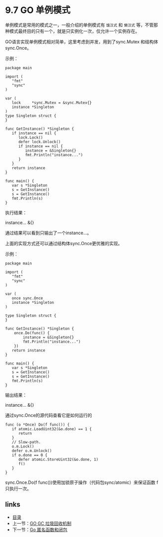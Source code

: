 

# 9.7 GO 单例模式

单例模式是常用的模式之一，一般介绍的单例模式有  `饿汉式` 和 `懒汉式` 等，不管那种模式最终目的只有一个，就是只实例化一次，仅允许一个实例存在。

GO语言实现单例模式相对简单，这里考虑到并发，用到了sync.Mutex 和结构体sync.Once。

示例：



```
package main

import (
   "fmt"
   "sync"
)

var (
   lock     *sync.Mutex = &sync.Mutex{}
   instance *Singleton
)
type Singleton struct {
}

func GetInstance() *Singleton {
   if instance == nil {
      lock.Lock()
      defer lock.Unlock()
      if instance == nil {
         instance = &Singleton{}
         fmt.Println("instance...")
      }
   }
   return instance
}

func main() {
   var s *Singleton
   s = GetInstance()
   s = GetInstance()
   fmt.Println(s)
}
```

执行结果：

instance...
&{}

通过结果可以看到只输出了一个instance...。

上面的实现方式还可以通过结构体sync.Once更优雅的实现。

示例：

```
package main

import (
   "fmt"
   "sync"
)

var (
   once sync.Once
   instance *Singleton
)

type Singleton struct {
}

func GetInstance() *Singleton {
	once.Do(func() {
		instance = &Singleton{}
		fmt.Println("instance...")
	})
   return instance
}

func main() {
   var s *Singleton
   s = GetInstance()
   s = GetInstance()
   fmt.Println(s)
}
```

输出结果：

instance...
&{}

通过sync.Once的源代码查看它是如何运行的

```
func (o *Once) Do(f func()) {
   if atomic.LoadUint32(&o.done) == 1 {
      return
   }
   // Slow-path.
   o.m.Lock()
   defer o.m.Unlock()
   if o.done == 0 {
      defer atomic.StoreUint32(&o.done, 1)
      f()
   }
}
```



sync.Once.Do(f func())使用加锁原子操作（代码包sync/atomic）来保证函数 f 只执行一次。



## links

- [目录](https://github.com/guyan0319/golang_development_notes/blob/master/zh/preface.md)
- 上一节：[GO GC 垃圾回收机制](https://github.com/guyan0319/golang_development_notes/blob/master/zh/9.6.md)
- 下一节：[Go 匿名函数和闭包](https://github.com/guyan0319/golang_development_notes/blob/master/zh/9.8.md)

